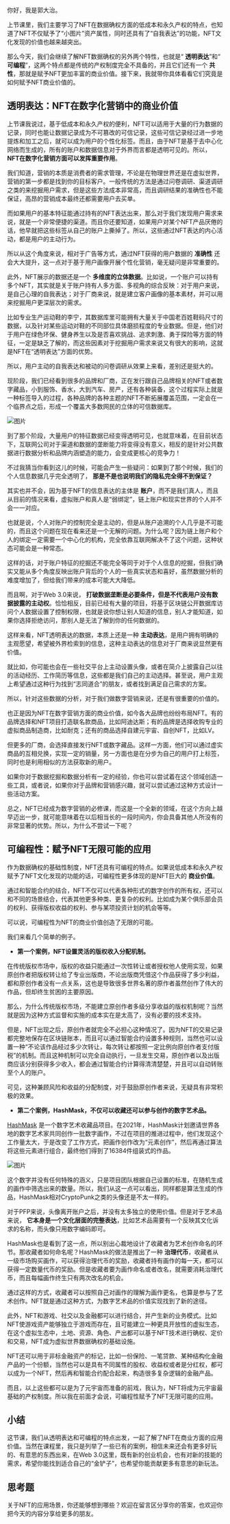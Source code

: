 你好，我是郭大治。

上节课里，我们主要学习了NFT在数据确权方面的低成本和永久产权的特点，也知道了NFT不仅赋予了“小图片”资产属性，同时还具有了“自我表达”的功能，NFT文化发现的价值也越来越突出。

那么今天，我们会继续了解NFT数据确权的另外两个特性，也就是“ **透明表达**”和“ **可编程**”，这两个特点都是传统的产权制度完全不具备的，并且它们还有一个 **共性**，那就是赋予NFT更加丰富的商业价值。接下来，我就带你具体看看它们究竟是如何赋予NFT商业价值的。

## **透明表达：NFT在数字化营销中的商业价值**

上节课我说过，基于低成本和永久产权的便利，NFT可以适用于大量的行为数据的记录，同时也能让数据记录成为不可篡改的可信记录，这些可信记录经过进一步地提炼和加工之后，就可以成为用户的个性化标签。而且，由于NFT是基于去中心化网络而生成的，所有的账户和数据信息对于外界而言都是透明可见的。所以， **NFT在数字化营销方面可以发挥重要作用**。

我们知道，营销的本质是消费者的需求管理，不论是在物理世界还是在虚拟世界，营销的第一步都是找到你的目标客户。一般传统的方法是通过问卷调研、渠道调研之类的来挖掘用户需求，但是这些方法成本非常高，而且调研结果的准确性也不能保证，高昂的营销成本最终还都需要用户去买单。

而如果用户的基本特征能通过持有的NFT表达出来，那么对于我们发现用户需求来说，就是一个非常便捷的渠道。而且你还要知道，如果用户对某个NFT产品厌倦的话，他早就把这些标签从自己的账户上撕掉了。所以，这些通过NFT表达的内心活动，都是用户的主动行为。

所以从这个角度来说，相对于广告等方式，通过NFT获得的用户数据的 **准确性** 还会大大提升，这一点对于基于用户画像开展个性化营销，毫无疑问是非常重要的。

此外，NFT展示的数据还是一个 **多维度的立体数据**。比如说，一个账户可以持有多个NFT，其实就是关于账户持有人多方面、多视角的综合反映：对于用户来说，是自己心理的自我表达；对于厂商来说，就是建立客户画像的基本素材，并可以用来挖掘用户更深层次的需求。

比如专业生产运动鞋的李宁，其数据库里可能拥有大量关于中国老百姓鞋码尺寸的数据，以及针对某些运动对鞋的不同部位具体磨损程度的专业数据。但是，他们对于用户在绿色环保、健身养生以及是否喜欢挑战、追求刺激、勇于探险等方面的特征，一定是缺乏了解的，而这些因素对于挖掘用户需求来说又有很大的影响，这就是NFT在“透明表达”方面的优势。

所以，用户主动的自我表达和被动的问卷调研从效果上来看，差别还是挺大的。

现阶段，我们已经看到很多的品牌和厂商，正在发行跟自己品牌相关的NFT或者数字藏品，小到服饰、香水，大到汽车、房产，还有各种装备，这个过程实际上就是一种标签导入的过程，各种品牌的各种主题的NFT不断拓展覆盖范围，一定会在一个临界点之后，形成一个覆盖大多数网民的立体的可信数据库。

![图片](https://static001.geekbang.org/resource/image/4d/91/4df32f315619d77a87b02bf0ec376291.gif?wh=500x281)

到了那个阶段，大量用户的特征数据已经变得透明可见，也就意味着，在目前状态下，互联网公司对于渠道和数据的垄断能力将变得没有意义，相反的是针对公共数据进行数据分析和品牌内涵塑造的能力，会变成更核心的竞争力！

不过我猜当你看到这儿的时候，可能会产生一些疑问：如果到了那个时候，我们的个人信息数据几乎完全透明了， **那是不是也说明我们的隐私完全得不到保证？**

其实也并不会，因为基于NFT的信息表达的主体是 **账户**，而不是我们真人，而且从目前的情况来看，虚拟账户和真人是“弱绑定”，链上账户和现实世界的个人并不会一一对应。

也就是说，个人对账户的控制完全是主动的，但是从账户追溯的个人几乎是不可能的，而且这个问题在现在看来还是一个无解的问题。为什么呢？因为链上账户和个人的绑定一定需要一个中心化的机构，完全依靠互联网解决不了这个问题，这种状态可能会是一种常态。

这样的话，对于账户特征的挖掘还不能完全等同于对于个人信息的挖掘，但我们确实又能从多个角度反映出账户背后的个人的一些真实状态和喜好，虽然数据分析的难度增加了，但给我们带来的成本可能大大降低。

而且啊，对于Web 3.0来说， **打破数据垄断是必要条件，但是不代表用户没有数据披露的主动权**。恰恰相反，目前已经有大量的项目，将基于区块链公开数据库访问个人数据设置了控制权限，也就是说你想让别人知道的信息，别人才能知道，如果你选择拒绝访问，那别人是无法了解到你的任何数据的。

这样来看，NFT透明表达的数据，本质上还是一种 **主动表达**，是用户拥有明确的主观愿望，希望被外界检索到的信息，这种主动表达的信息对于厂商来说显然更有价值。

就比如，你可能也会在一些社交平台上主动设置头像，或者在简介上披露自己以往的活动经历、工作简历等信息，这些都是我们自己的主动选择。甚至说，用户主观上希望通过这种行为找到“志同道合”的朋友，或者找到满足自己需求的方案。

所以，针对这些数据的分析，对于我们做数字营销来说，还是有很重要的价值的。

也正是因为NFT在数字营销方面的商业价值，如今各大品牌也纷纷布局NFT。有的品牌选择和NFT项目打造联名款商品，比如阿迪达斯；有的品牌是选择收购专业的虚拟商品制造商，比如耐克；还有的商品选择自建元宇宙、自创NFT，比如LV。

但更多的厂商，会选择直接发行NFT或数字藏品。这样一方面，他们可以通过虚实商品的互相兑换，实现一定的销量，另一方面也是在分步为自己的用户打上标签，同时也是利用相似的方法获取新的用户。

如果你对于数据挖掘和数据分析有一定的经验，你也可以尝试着在这个领域创造一些工具，或者说，如果你对于品牌和营销感兴趣，就可以尝试通过这种方式设计一些活动方案。

总之，NFT已经成为数字营销的必修课，而这是一个全新的领域，在这个方向上越早迈出一步，就可能意味着在以后相当长的一段时间内，你会具备其他人所没有的非常显著的优势。所以，为什么不尝试一下呢？

## **可编程性：赋予NFT无限可能的应用**

作为数据确权的基础性制度，NFT还具有可编程的特点。如果说低成本和永久产权赋予了NFT文化发现的功能的话，可编程性更多体现的是NFT巨大的 **商业价值**。

通过和智能合约的结合，NFT不仅可以代表各种形式的数字创作的所有权，还可以和不同的场景结合，代表其他更多种类、更复杂的权利。比如成为某个俱乐部会员的权利、获得版权收益的权利、参与某项投资计划的机会等等。

可以说，可编程性为NFT的商业价值创造了无限的可能。

我们来看几个简单的例子。

- **第一个案例，NFT设置灵活的版权收入分配机制。**

在传统版权市场中，版权的收益只能通过一次性转让或者授权他人使用实现，如果原创作者把版权转让给了专业出版商，不论出版商凭借这个作品获得了多少利益，都和原创作者没有一点关系，这也是导致很多世界名著的原作者虽然创作了伟大的作品，但却终生贫困的主要原因。

那么，为什么传统版权市场，不能建立原创作者多级分享收益的版权机制呢？当然就是因为这种方式监督和实施的成本实在是太高了，没有必要的技术支持。

但是，NFT出现之后，原创作者就完全不必担心这种情况了。因为NFT的交易记录都完整地保存在区块链账本，而且可以通过智能合约设置多种规则，当然也可以设置一种“不论该作品经过多少次转让，每次转让都按照一定比例向原创作者支付版税”的机制。而且这种机制可以完全自动执行，一旦发生交易，原创作者以及出版商应该分别获得多少收入，都会通过智能合约计算得清清楚楚，并且可以自动转账至个人的账户。

可见，这种兼顾风险和收益的分配制度，对于鼓励原创作者来说，无疑具有非常积极的效果。

- **第二个案例，HashMask，不仅可以收藏还可以参与创作的数字艺术品。**

[HashMask](https://www.thehashmasks.com/) 是一个数字艺术收藏品项目。在2021年，HashMask计划邀请世界各地的数字艺术家共同创作一批数字画作，不过在项目的推进过程中，他们发现这个工作量太大，于是改变了工作方式，把画作创作改为“元素创作”，然后再通过算法将这些元素进行组合，最终他们得到了16384件组装式的作品。

![图片](https://static001.geekbang.org/resource/image/4f/2d/4f1736fbb6cdd648040f4cf4c62c882d.jpeg?wh=1410x705)

这个数字并没有任何特殊的涵义，只是项目团队根据自己设置的标准，在随机生成的画作中筛选出来的数量。所以，我们从这一点可以看出，同样都是算法生成的作品，HashMask相对CryptoPunk之类的头像还是不太一样的。

对于PFP来说，头像离开账户之后，并没有太多独立的使用价值。但是对于艺术品来说， **它本身是一个文化层面的完整表达**，比如艺术品需要有一个反映其文化诉求的名称，而头像只用数字编码即可。

HashMask也是看到了这一点，所以别出心裁地设计了收藏者为艺术创作命名的环节。那收藏者如何命名呢？HashMask的做法是推出了一种 **治理代币**，收藏者从一级市场购买画作，可以获得治理代币的奖励，收藏者持有画作的每一天，都可以获得一定数量代币的奖励。但是收藏者要为画作命名或者改名，就需要消耗治理代币，而且每幅画作终生只有两次改名的机会。

通过这样的方式，收藏者可以按照自己对画作的理解为画作更名，也算是参与了艺术创作。NFT就是通过这种方式，为数字艺术品的价值实现找到了新的途径。

此外，NFT和游戏、社交以及金融都可以进行结合，并产生新的业务模式。比如NFT使游戏资产能够独立于游戏而存在，且可能建立一种更具开放性的虚拟生态，在这个虚拟生态中，土地、资源、角色、产出都可以基于NFT技术进行确权、定价和交易，NFT成为虚拟世界数据确权的基础设施。

NFT还可以用于非标金融资产的标记，比如一份保险、一笔贷款、某种结构化金融产品的一个份额，当然也可以是具有不同属性的股权、收益权或者是分红权，都可以成为一个NFT，然后再和智能合约配合起来，构造很多复杂逻辑的金融产品。

而且，以上这些都可以是为了元宇宙而准备的前戏，我认为，NFT将成为元宇宙最基础的产权制度。所以我在前面才会说，可编程性赋予了NFT无限可能的应用。

## 小结

这节课，我们从透明表达和可编程的特点出发，一起了解了NFT在商业方面的应用价值。当然在课程里，我只是列举了一些已有的案例，相信未来还会有更多好玩的、有意思的东西出来，在Web 3.0这里，既有新的创业机会，也有对新的技能的需求，希望你能找到适合自己的“金铲子”，也希望你能贡献更多有意思的新玩法。

## 思考题

关于NFT的应用场景，你还能够想到哪些？欢迎在留言区分享你的答案，也欢迎你把今天的内容分享给更多的朋友。